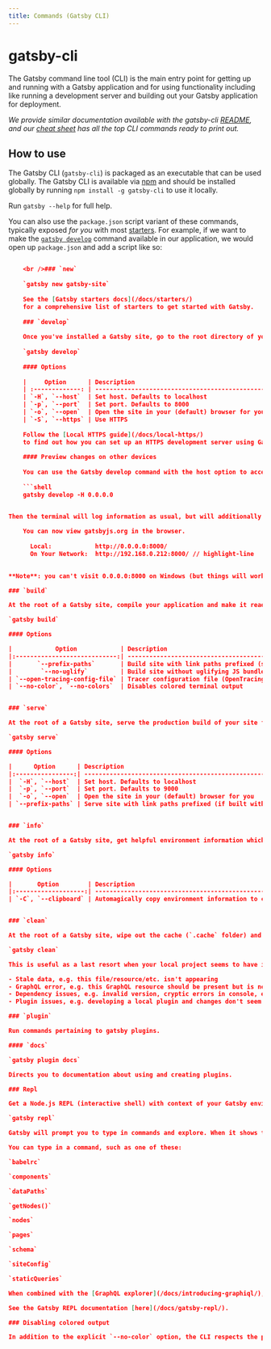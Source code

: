 ```yaml
---
title: Commands (Gatsby CLI)
---
```


# gatsby-cli

The Gatsby command line tool (CLI) is the main entry point for getting up and running with a Gatsby application and for using functionality including like running a development server and building out your Gatsby application for deployment.

*We provide similar documentation available with the gatsby-cli [README](https://github.com/gatsbyjs/gatsby/blob/master/packages/gatsby-cli/README.md), and our [cheat sheet](/docs/cheat-sheet/) has all the top CLI commands ready to print out.*

## How to use

The Gatsby CLI (`gatsby-cli`) is packaged as an executable that can be used globally. The Gatsby CLI is available via [npm](https://www.npmjs.com/) and should be installed globally by running `npm install -g gatsby-cli` to use it locally.

Run `gatsby --help` for full help.

You can also use the `package.json` script variant of these commands, typically exposed *for you* with most [starters](/docs/starters/). For example, if we want to make the [`gatsby develop`](#develop) command available in our application, we would open up `package.json` and add a script like so:

```json:title=package.json { "scripts": { "develop": "gatsby develop" } }

    <br />### `new`
    
    `gatsby new gatsby-site`
    
    See the [Gatsby starters docs](/docs/starters/)
    for a comprehensive list of starters to get started with Gatsby.
    
    ### `develop`
    
    Once you've installed a Gatsby site, go to the root directory of your project and start the development server:
    
    `gatsby develop`
    
    #### Options
    
    |     Option      | Description                                     |
    | :-------------: | ----------------------------------------------- |
    | `-H`, `--host`  | Set host. Defaults to localhost                 |
    | `-p`, `--port`  | Set port. Defaults to 8000                      |
    | `-o`, `--open`  | Open the site in your (default) browser for you |
    | `-S`, `--https` | Use HTTPS                                       |
    
    Follow the [Local HTTPS guide](/docs/local-https/)
    to find out how you can set up an HTTPS development server using Gatsby.
    
    #### Preview changes on other devices
    
    You can use the Gatsby develop command with the host option to access your dev environment on other devices on the same network, run:
    
    ```shell
    gatsby develop -H 0.0.0.0
    

Then the terminal will log information as usual, but will additionally include a URL that you can navigate to from a client on the same network to see how the site renders.

    You can now view gatsbyjs.org in the browser.
    ⠀
      Local:            http://0.0.0.0:8000/
      On Your Network:  http://192.168.0.212:8000/ // highlight-line
    

**Note**: you can't visit 0.0.0.0:8000 on Windows (but things will work using either localhost:8000 or the "On Your Network" URL on Windows)

### `build`

At the root of a Gatsby site, compile your application and make it ready for deployment:

`gatsby build`

#### Options

|            Option            | Description                                                                                               |
|:----------------------------:| --------------------------------------------------------------------------------------------------------- |
|       `--prefix-paths`       | Build site with link paths prefixed (set pathPrefix in your config)                                       |
|        `--no-uglify`         | Build site without uglifying JS bundles (for debugging)                                                   |
| `--open-tracing-config-file` | Tracer configuration file (OpenTracing compatible). See [Performance Tracing](/docs/performance-tracing/) |
| `--no-color`, `--no-colors`  | Disables colored terminal output                                                                          |


### `serve`

At the root of a Gatsby site, serve the production build of your site for testing:

`gatsby serve`

#### Options

|      Option      | Description                                                                              |
|:----------------:| ---------------------------------------------------------------------------------------- |
|  `-H`, `--host`  | Set host. Defaults to localhost                                                          |
|  `-p`, `--port`  | Set port. Defaults to 9000                                                               |
|  `-o`, `--open`  | Open the site in your (default) browser for you                                          |
| `--prefix-paths` | Serve site with link paths prefixed (if built with pathPrefix in your gatsby-config.js). |


### `info`

At the root of a Gatsby site, get helpful environment information which will be required when reporting a bug:

`gatsby info`

#### Options

|       Option        | Description                                             |
|:-------------------:| ------------------------------------------------------- |
| `-C`, `--clipboard` | Automagically copy environment information to clipboard |


### `clean`

At the root of a Gatsby site, wipe out the cache (`.cache` folder) and public directories:

`gatsby clean`

This is useful as a last resort when your local project seems to have issues or content does not seem to be refreshing. Issues this may fix commonly include:

- Stale data, e.g. this file/resource/etc. isn't appearing
- GraphQL error, e.g. this GraphQL resource should be present but is not
- Dependency issues, e.g. invalid version, cryptic errors in console, etc.
- Plugin issues, e.g. developing a local plugin and changes don't seem to be taking effect

### `plugin`

Run commands pertaining to gatsby plugins.

#### `docs`

`gatsby plugin docs`

Directs you to documentation about using and creating plugins.

### Repl

Get a Node.js REPL (interactive shell) with context of your Gatsby environment:

`gatsby repl`

Gatsby will prompt you to type in commands and explore. When it shows this: `gatsby >`

You can type in a command, such as one of these:

`babelrc`

`components`

`dataPaths`

`getNodes()`

`nodes`

`pages`

`schema`

`siteConfig`

`staticQueries`

When combined with the [GraphQL explorer](/docs/introducing-graphiql/), these REPL commands could be very helpful for understanding your Gatsby site's data.

See the Gatsby REPL documentation [here](/docs/gatsby-repl/).

### Disabling colored output

In addition to the explicit `--no-color` option, the CLI respects the presence of the `NO_COLOR` environment variable (see [no-color.org](https://no-color.org/)).